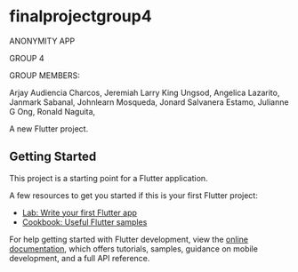 # finalprojectgroup4

ANONYMITY APP

GROUP 4

GROUP MEMBERS:

Arjay Audiencia Charcos,
Jeremiah Larry King Ungsod,
Angelica Lazarito,
Janmark Sabanal, 
Johnlearn Mosqueda, 
Jonard Salvanera Estamo,
Julianne G Ong,
Ronald Naguita,



A new Flutter project.

## Getting Started

This project is a starting point for a Flutter application.

A few resources to get you started if this is your first Flutter project:

- [Lab: Write your first Flutter app](https://docs.flutter.dev/get-started/codelab)
- [Cookbook: Useful Flutter samples](https://docs.flutter.dev/cookbook)

For help getting started with Flutter development, view the
[online documentation](https://docs.flutter.dev/), which offers tutorials,
samples, guidance on mobile development, and a full API reference.
